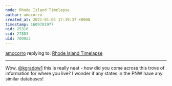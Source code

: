 ```yaml
---
node: Rhode Island Timelapse 
author: amocorro
created_at: 2021-01-04 17:39:37 +0000
timestamp: 1609781977
nid: 25310
cid: 27883
uid: 700923
---
```




[amocorro](../profile/amocorro) replying to: [Rhode Island Timelapse ](../notes/kgradow1/12-22-2020/rhode-island-timelapse-aerial-maps)

----
Wow, [@kgradow1](/profile/kgradow1)  this is really neat - how did you come across this trove of information for where you live? I wonder if any states in the PNW have any similar databases! 